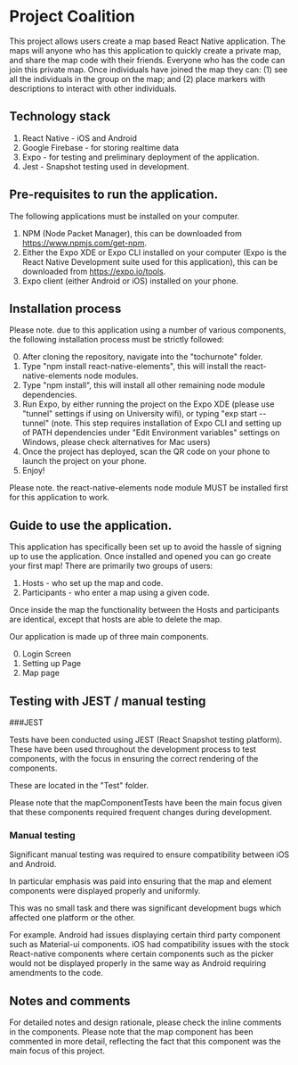 # Project Coalition
This project allows users create a map based React Native application.
The maps will anyone who has this application to quickly create a private map, and share the map code with their friends.
Everyone who has the code can join this private map.
Once individuals have joined the map they can:
(1) see all the individuals in the group on the map; and
(2) place markers with descriptions to interact with other individuals.

## Technology stack
1. React Native - iOS and Android
2. Google Firebase - for storing realtime data
3. Expo - for testing and preliminary deployment of the application.
4. Jest - Snapshot testing used in development.

## Pre-requisites to run the application.
The following applications must be installed on your computer.
1. NPM (Node Packet Manager), this can be downloaded from https://www.npmjs.com/get-npm.
2. Either the Expo XDE or Expo CLI installed on your computer (Expo is the React Native Development suite used for this application), this can be downloaded from https://expo.io/tools.
3. Expo client (either Android or iOS) installed on your phone.

## Installation process
Please note. due to this application using a number of various components, the following installation process must be strictly followed:

0. After cloning the repository, navigate into the "tochurnote" folder.
1. Type "npm install react-native-elements", this will install the react-native-elements node modules.
2. Type "npm install", this will install all other remaining node module dependencies.
3. Run Expo, by either running the project on the Expo XDE (please use "tunnel" settings if using on University wifi), or typing "exp start --tunnel" (note. This step requires installation of Expo CLI and setting up of PATH dependencies under "Edit Environment variables" settings on Windows, please check alternatives for Mac users)
4. Once the project has deployed, scan the QR code on your phone to launch the project on your phone.
5. Enjoy!

Please note. the react-native-elements node module MUST be installed first for this application to work.

## Guide to use the application.

This application has specifically been set up to avoid the hassle of signing up to use the application.
Once installed and opened you can go create your first map!
There are primarily two groups of users:
1. Hosts - who set up the map and code.
2. Participants - who enter a map using a given code.

Once inside the map the functionality between the Hosts and participants are identical, except that hosts are able to delete the map.

Our application is made up of three main components.

0. Login Screen
1. Setting up Page
2. Map page

## Testing with JEST / manual testing

###JEST

Tests have been conducted using JEST (React Snapshot testing platform).
These have been used throughout the development process to test components, with the focus in ensuring
the correct rendering of the components. 

These are located in the "Test" folder.

Please note that the mapComponentTests have been the main focus given that these components required frequent changes during development.

### Manual testing

Significant manual testing was required to ensure compatibility between iOS and Android.

In particular emphasis was paid into ensuring that the map and element components were displayed properly and uniformly.

This was no small task and there was significant development bugs which affected one platform or the other.

For example.    Android had issues displaying certain third party component such as Material-ui components.
                iOS had compatibility issues with the stock React-native components where certain components such as the picker would not be displayed properly in the same way as Android requiring amendments to the code.
               

## Notes and comments

For detailed notes and design rationale, please check the inline comments in the components. 
Please note that the map component has been commented in more detail, reflecting the fact that this component was the main focus of
this project.